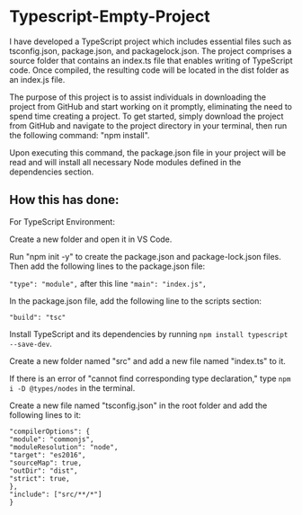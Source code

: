 # Typescript-Empty-Project
I have developed a TypeScript project which includes essential files such as tsconfig.json, package.json, and packagelock.json. The project comprises a source folder that contains an index.ts file that enables writing of TypeScript code. Once compiled, the resulting code will be located in the dist folder as an index.js file.

The purpose of this project is to assist individuals in downloading the project from GitHub and start working on it promptly, eliminating the need to spend time creating a project. To get started, simply download the project from GitHub and navigate to the project directory in your terminal, then run the following command: "npm install".

Upon executing this command, the package.json file in your project will be read and will install all necessary Node modules defined in the dependencies section.



## How this has done:
For TypeScript Environment:

Create a new folder and open it in VS Code.

Run "npm init -y" to create the package.json and package-lock.json files. Then add the following lines to the package.json file:

```"type": "module",```
after this line
```"main": "index.js",```

In the package.json file, add the following line to the scripts section:

```"build": "tsc"```

Install TypeScript and its dependencies by running ```npm install typescript --save-dev```.

Create a new folder named "src" and add a new file named "index.ts" to it.

If there is an error of "cannot find corresponding type declaration," type ```npm i -D @types/nodes``` in the terminal.

Create a new file named "tsconfig.json" in the root folder and add the following lines to it:

```{
"compilerOptions": {
"module": "commonjs",
"moduleResolution": "node",
"target": "es2016",
"sourceMap": true,
"outDir": "dist",
"strict": true,
},
"include": ["src/**/*"]
}
